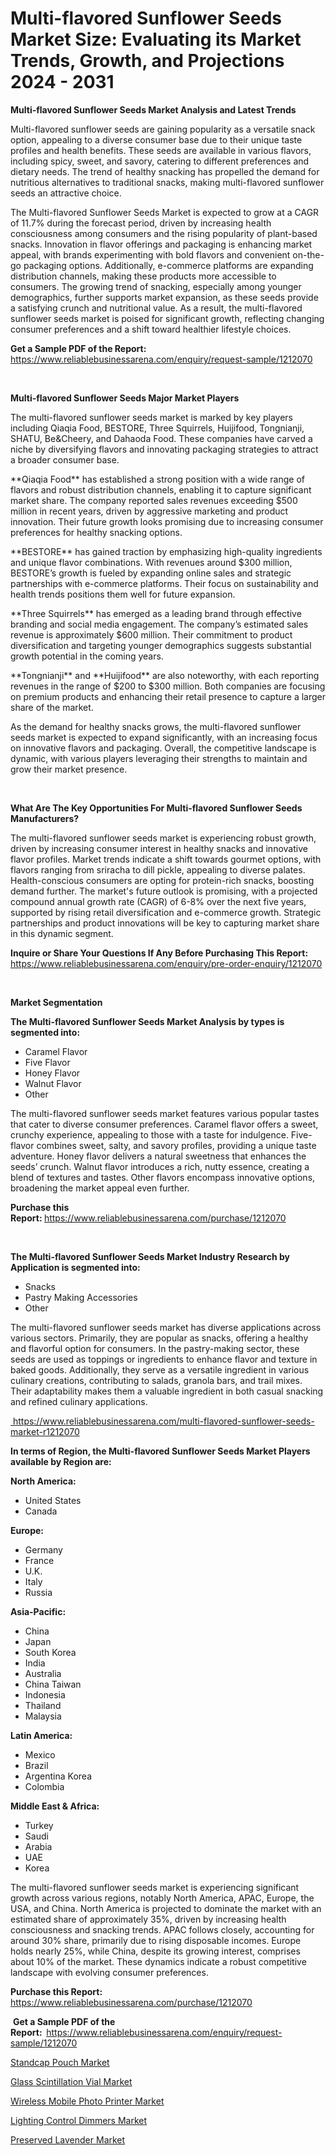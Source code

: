 <p><h1>Multi-flavored Sunflower Seeds Market Size: Evaluating its Market Trends, Growth, and Projections 2024 - 2031</h1></p><p><strong>Multi-flavored Sunflower Seeds Market Analysis and Latest Trends</strong></p>
<p><p>Multi-flavored sunflower seeds are gaining popularity as a versatile snack option, appealing to a diverse consumer base due to their unique taste profiles and health benefits. These seeds are available in various flavors, including spicy, sweet, and savory, catering to different preferences and dietary needs. The trend of healthy snacking has propelled the demand for nutritious alternatives to traditional snacks, making multi-flavored sunflower seeds an attractive choice.</p><p>The Multi-flavored Sunflower Seeds Market is expected to grow at a CAGR of 11.7% during the forecast period, driven by increasing health consciousness among consumers and the rising popularity of plant-based snacks. Innovation in flavor offerings and packaging is enhancing market appeal, with brands experimenting with bold flavors and convenient on-the-go packaging options. Additionally, e-commerce platforms are expanding distribution channels, making these products more accessible to consumers. The growing trend of snacking, especially among younger demographics, further supports market expansion, as these seeds provide a satisfying crunch and nutritional value. As a result, the multi-flavored sunflower seeds market is poised for significant growth, reflecting changing consumer preferences and a shift toward healthier lifestyle choices.</p></p>
<p><strong>Get a Sample PDF of the Report:&nbsp;</strong> <a href="https://www.reliablebusinessarena.com/enquiry/request-sample/1212070?utm_campaign=1265&utm_medium=2&utm_source=Github&utm_content=ia&utm_term=06102024&utm_id=multi-flavored-sunflower-seeds">https://www.reliablebusinessarena.com/enquiry/request-sample/1212070</a></p>
<p>&nbsp;</p>
<p><strong>Multi-flavored Sunflower Seeds Major Market Players</strong></p>
<p><p>The multi-flavored sunflower seeds market is marked by key players including Qiaqia Food, BESTORE, Three Squirrels, Huijifood, Tongnianji, SHATU, Be&Cheery, and Dahaoda Food. These companies have carved a niche by diversifying flavors and innovating packaging strategies to attract a broader consumer base.</p><p>**Qiaqia Food** has established a strong position with a wide range of flavors and robust distribution channels, enabling it to capture significant market share. The company reported sales revenues exceeding $500 million in recent years, driven by aggressive marketing and product innovation. Their future growth looks promising due to increasing consumer preferences for healthy snacking options.</p><p>**BESTORE** has gained traction by emphasizing high-quality ingredients and unique flavor combinations. With revenues around $300 million, BESTORE’s growth is fueled by expanding online sales and strategic partnerships with e-commerce platforms. Their focus on sustainability and health trends positions them well for future expansion.</p><p>**Three Squirrels** has emerged as a leading brand through effective branding and social media engagement. The company’s estimated sales revenue is approximately $600 million. Their commitment to product diversification and targeting younger demographics suggests substantial growth potential in the coming years.</p><p>**Tongnianji** and **Huijifood** are also noteworthy, with each reporting revenues in the range of $200 to $300 million. Both companies are focusing on premium products and enhancing their retail presence to capture a larger share of the market.</p><p>As the demand for healthy snacks grows, the multi-flavored sunflower seeds market is expected to expand significantly, with an increasing focus on innovative flavors and packaging. Overall, the competitive landscape is dynamic, with various players leveraging their strengths to maintain and grow their market presence.</p></p>
<p>&nbsp;</p>
<p><strong>What Are The Key Opportunities For Multi-flavored Sunflower Seeds Manufacturers?</strong></p>
<p><p>The multi-flavored sunflower seeds market is experiencing robust growth, driven by increasing consumer interest in healthy snacks and innovative flavor profiles. Market trends indicate a shift towards gourmet options, with flavors ranging from sriracha to dill pickle, appealing to diverse palates. Health-conscious consumers are opting for protein-rich snacks, boosting demand further. The market's future outlook is promising, with a projected compound annual growth rate (CAGR) of 6-8% over the next five years, supported by rising retail diversification and e-commerce growth. Strategic partnerships and product innovations will be key to capturing market share in this dynamic segment.</p></p>
<p><strong>Inquire or Share Your Questions If Any Before Purchasing This Report:</strong> <a href="https://www.reliablebusinessarena.com/enquiry/pre-order-enquiry/1212070?utm_campaign=1265&utm_medium=2&utm_source=Github&utm_content=ia&utm_term=06102024&utm_id=multi-flavored-sunflower-seeds">https://www.reliablebusinessarena.com/enquiry/pre-order-enquiry/1212070</a></p>
<p>&nbsp;</p>
<p><strong>Market Segmentation</strong></p>
<p><strong>The Multi-flavored Sunflower Seeds Market Analysis by types is segmented into:</strong></p>
<p><ul><li>Caramel Flavor</li><li>Five Flavor</li><li>Honey Flavor</li><li>Walnut Flavor</li><li>Other</li></ul></p>
<p><p>The multi-flavored sunflower seeds market features various popular tastes that cater to diverse consumer preferences. Caramel flavor offers a sweet, crunchy experience, appealing to those with a taste for indulgence. Five-flavor combines sweet, salty, and savory profiles, providing a unique taste adventure. Honey flavor delivers a natural sweetness that enhances the seeds’ crunch. Walnut flavor introduces a rich, nutty essence, creating a blend of textures and tastes. Other flavors encompass innovative options, broadening the market appeal even further.</p></p>
<p><strong>Purchase this Report:&nbsp;</strong><a href="https://www.reliablebusinessarena.com/purchase/1212070?utm_campaign=1265&utm_medium=2&utm_source=Github&utm_content=ia&utm_term=06102024&utm_id=multi-flavored-sunflower-seeds">https://www.reliablebusinessarena.com/purchase/1212070</a></p>
<p>&nbsp;</p>
<p><strong>The Multi-flavored Sunflower Seeds Market Industry Research by Application is segmented into:</strong></p>
<p><ul><li>Snacks</li><li>Pastry Making Accessories</li><li>Other</li></ul></p>
<p><p>The multi-flavored sunflower seeds market has diverse applications across various sectors. Primarily, they are popular as snacks, offering a healthy and flavorful option for consumers. In the pastry-making sector, these seeds are used as toppings or ingredients to enhance flavor and texture in baked goods. Additionally, they serve as a versatile ingredient in various culinary creations, contributing to salads, granola bars, and trail mixes. Their adaptability makes them a valuable ingredient in both casual snacking and refined culinary applications.</p></p>
<p><a href="https://www.reliablebusinessarena.com/multi-flavored-sunflower-seeds-market-r1212070?utm_campaign=1265&utm_medium=2&utm_source=Github&utm_content=ia&utm_term=06102024&utm_id=multi-flavored-sunflower-seeds">&nbsp;https://www.reliablebusinessarena.com/multi-flavored-sunflower-seeds-market-r1212070</a></p>
<p><strong>In terms of Region, the Multi-flavored Sunflower Seeds Market Players available by Region are:</strong></p>
<p>
    <p> <strong> North America: </strong>
        <ul>
            <li>United States</li>
            <li>Canada</li>
        </ul>
        </p> 
    <p> <strong> Europe: </strong>
        <ul>
            <li>Germany</li>
            <li>France</li>
            <li>U.K.</li>
            <li>Italy</li>
            <li>Russia</li>
        </ul>
        </p> 
    <p> <strong> Asia-Pacific: </strong>
        <ul>
            <li>China</li>
            <li>Japan</li>
            <li>South Korea</li>
            <li>India</li>
            <li>Australia</li>
            <li>China Taiwan</li>
            <li>Indonesia</li>
            <li>Thailand</li>
            <li>Malaysia</li>
        </ul>
        </p> 
    <p> <strong> Latin America: </strong>
        <ul>
            <li>Mexico</li>
            <li>Brazil</li>
            <li>Argentina Korea</li>
            <li>Colombia</li>
        </ul>
        </p> 
    <p> <strong> Middle East & Africa: </strong>
        <ul>
            <li>Turkey</li>
            <li>Saudi</li>
            <li>Arabia</li>
            <li>UAE</li>
            <li>Korea</li>
        </ul>
    </p>
    </p>
<p><p>The multi-flavored sunflower seeds market is experiencing significant growth across various regions, notably North America, APAC, Europe, the USA, and China. North America is projected to dominate the market with an estimated share of approximately 35%, driven by increasing health consciousness and snacking trends. APAC follows closely, accounting for around 30% share, primarily due to rising disposable incomes. Europe holds nearly 25%, while China, despite its growing interest, comprises about 10% of the market. These dynamics indicate a robust competitive landscape with evolving consumer preferences.</p></p>
<p><strong>Purchase this Report: </strong><a href="https://www.reliablebusinessarena.com/purchase/1212070?utm_campaign=1265&utm_medium=2&utm_source=Github&utm_content=ia&utm_term=06102024&utm_id=multi-flavored-sunflower-seeds">https://www.reliablebusinessarena.com/purchase/1212070</a></p>
<p>&nbsp;<strong>Get a Sample PDF of the Report:&nbsp;&nbsp;</strong><a href="https://www.reliablebusinessarena.com/enquiry/request-sample/1212070?utm_campaign=1265&utm_medium=2&utm_source=Github&utm_content=ia&utm_term=06102024&utm_id=multi-flavored-sunflower-seeds">https://www.reliablebusinessarena.com/enquiry/request-sample/1212070</a></p>
<p><strong></strong></p>
<p><p><a href="https://www.linkedin.com/pulse/standcap-pouch-industry-forecast-market-shifts-strategic-imperatives-8uhoc?utm_campaign=1265&utm_medium=2&utm_source=Github&utm_content=ia&utm_term=06102024&utm_id=multi-flavored-sunflower-seeds">Standcap Pouch Market</a></p><p><a href="https://www.linkedin.com/pulse/glass-scintillation-vial-market-research-report-exploring-nn9rc?utm_campaign=1265&utm_medium=2&utm_source=Github&utm_content=ia&utm_term=06102024&utm_id=multi-flavored-sunflower-seeds">Glass Scintillation Vial Market</a></p><p><a href="https://www.linkedin.com/pulse/emerging-wireless-mobile-photo-printer-market-opportunities-hqwsc?utm_campaign=1265&utm_medium=2&utm_source=Github&utm_content=ia&utm_term=06102024&utm_id=multi-flavored-sunflower-seeds">Wireless Mobile Photo Printer Market</a></p><p><a href="https://issuu.com/reportprime-2/docs/lighting-control-dimmers-market-siz_73c1b9138d3f78?utm_campaign=1265&utm_medium=2&utm_source=Github&utm_content=ia&utm_term=06102024&utm_id=multi-flavored-sunflower-seeds">Lighting Control Dimmers Market</a></p><p><a href="https://www.linkedin.com/pulse/comprehensive-preserved-lavender-market-report-segmentation-kvsoc?utm_campaign=1265&utm_medium=2&utm_source=Github&utm_content=ia&utm_term=06102024&utm_id=multi-flavored-sunflower-seeds">Preserved Lavender Market</a></p></p>